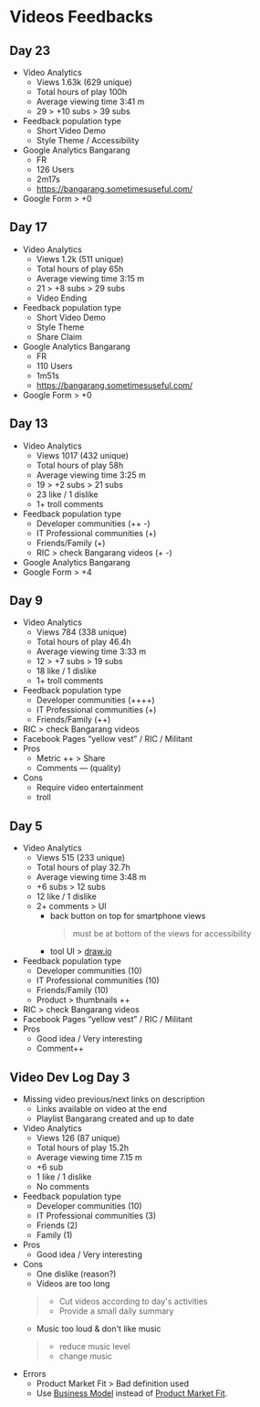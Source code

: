 # Videos Feedbacks

## Day 23
- Video Analytics
    - Views 1.63k (629 unique)
    - Total hours of play 100h
    - Average viewing time 3:41 m
    - 29 > +10 subs > 39 subs
- Feedback population type
    - Short Video Demo
    - Style Theme / Accessibility
- Google Analytics Bangarang
    - FR
    - 126 Users
    - 2m17s
    - https://bangarang.sometimesuseful.com/
- Google Form > +0

## Day 17
- Video Analytics
    - Views 1.2k (511 unique)
    - Total hours of play 65h
    - Average viewing time 3:15 m
    - 21 > +8 subs > 29 subs
    - Video Ending
- Feedback population type
    - Short Video Demo
    - Style Theme
    - Share Claim
- Google Analytics Bangarang
    - FR
    - 110 Users
    - 1m51s
    - https://bangarang.sometimesuseful.com/
- Google Form > +0

## Day 13
- Video Analytics
    - Views 1017 (432 unique)
    - Total hours of play 58h
    - Average viewing time 3:25 m
    - 19 > +2 subs > 21 subs
    - 23 like / 1 dislike
    - 1+ troll comments
- Feedback population type
    - Developer communities (++ -)
    - IT Professional communities (+)
    - Friends/Family (+)
    - RIC > check Bangarang videos (+ -)
- Google Analytics Bangarang
- Google Form > +4


## Day 9
- Video Analytics
    - Views 784 (338 unique)
    - Total hours of play 46.4h
    - Average viewing time 3:33 m
    - 12 > +7 subs > 19 subs
    - 18 like / 1 dislike
    - 1+ troll comments
- Feedback population type
    - Developer communities (++++)
    - IT Professional communities (+)
    - Friends/Family (++)
- RIC > check Bangarang videos
- Facebook Pages “yellow vest” / RIC / Militant
- Pros
    - Metric ++ > Share
    - Comments — (quality)
- Cons
    - Require video entertainment
    - troll

## Day 5
- Video Analytics
    - Views 515 (233 unique)
    - Total hours of play 32.7h
    - Average viewing time 3:48 m
    - +6 subs > 12 subs
    - 12 like / 1 dislike
    - 2+ comments > UI 
        - back button on top for smartphone views
            > must be at bottom of the views for accessibility
        - tool UI > [draw.io](https://draw.io)
- Feedback population type
    - Developer communities (10)
    - IT Professional communities (10)
    - Friends/Family (10)
    - Product > thumbnails ++
- RIC > check Bangarang videos
- Facebook Pages “yellow vest” / RIC / Militant
- Pros
    - Good idea / Very interesting
    - Comment++

## Video Dev Log Day 3
- Missing video previous/next links on description
    - Links available on video at the end
    - Playlist Bangarang created and up to date
- Video Analytics
    - Views 126 (87 unique)
    - Total hours of play 15.2h
    - Average viewing time 7.15 m
    - +6 sub
    - 1 like / 1 dislike
    - No comments
- Feedback population type
    - Developer communities (10)
    - IT Professional communities (3)
    - Friends (2)
    - Family (1)
- Pros
    - Good idea / Very interesting
- Cons
    - One dislike (reason?)
    - Videos are too long
    > - Cut videos according to day's activities
    > - Provide a small daily summary
    - Music too loud & don't like music
    > - reduce music level
    > - change music
- Errors
    - Product Market Fit > Bad definition used
    - Use [Business Model](https://en.wikipedia.org/wiki/Business_model) instead of [Product Market Fit](https://en.wikipedia.org/wiki/Product/market_fit).